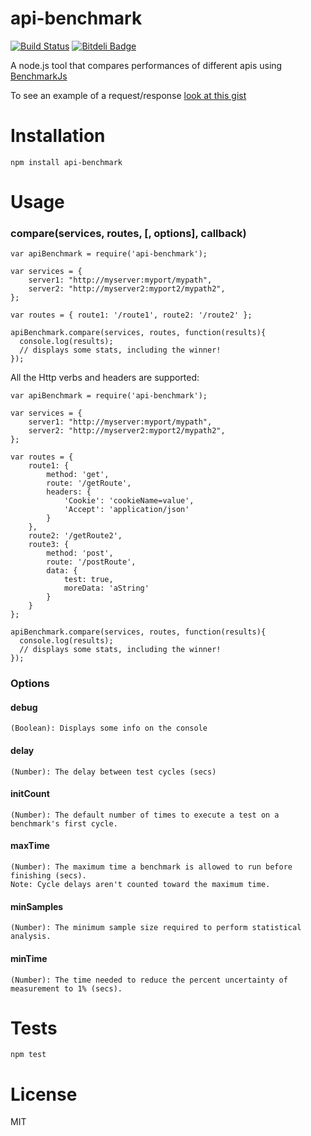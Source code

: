 api-benchmark
=============
[![Build Status](https://secure.travis-ci.org/matteofigus/api-benchmark.png?branch=master)](http://travis-ci.org/matteofigus/api-benchmark)
[![Bitdeli Badge](https://d2weczhvl823v0.cloudfront.net/matteofigus/api-benchmark/trend.png)](https://bitdeli.com/free "Bitdeli Badge")

A node.js tool that compares performances of different apis using [BenchmarkJs](http://benchmarkjs.com/)

To see an example of a request/response [look at this gist](https://gist.github.com/matteofigus/6651234)

# Installation

	npm install api-benchmark

# Usage

### compare(services, routes, [, options], callback)

	var apiBenchmark = require('api-benchmark');
	
	var services = { 
		server1: "http://myserver:myport/mypath",
		server2: "http://myserver2:myport2/mypath2",
	};

	var routes = { route1: '/route1', route2: '/route2' };

	apiBenchmark.compare(services, routes, function(results){
      console.log(results);
      // displays some stats, including the winner!
    });

All the Http verbs and headers are supported:

	var apiBenchmark = require('api-benchmark');
	
	var services = { 
		server1: "http://myserver:myport/mypath",
		server2: "http://myserver2:myport2/mypath2",
	};

	var routes = { 
		route1: {
			method: 'get',
			route: '/getRoute',
			headers: {
		        'Cookie': 'cookieName=value',
		        'Accept': 'application/json'
			}
		},
		route2: '/getRoute2',
		route3: { 
			method: 'post', 
			route: '/postRoute', 
			data: { 
				test: true, 
				moreData: 'aString' 
			}
		}
	};

	apiBenchmark.compare(services, routes, function(results){
      console.log(results);
      // displays some stats, including the winner!
    });

### Options

#### debug
	(Boolean): Displays some info on the console

#### delay
	(Number): The delay between test cycles (secs)

#### initCount
	(Number): The default number of times to execute a test on a benchmark's first cycle.

#### maxTime
	(Number): The maximum time a benchmark is allowed to run before finishing (secs).
	Note: Cycle delays aren't counted toward the maximum time.

#### minSamples
	(Number): The minimum sample size required to perform statistical analysis.

#### minTime
	(Number): The time needed to reduce the percent uncertainty of measurement to 1% (secs).

# Tests

	npm test

# License

MIT
